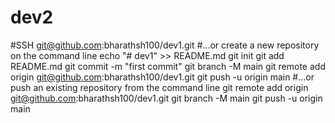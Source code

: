 # dev2
#SSH
git@github.com:bharathsh100/dev1.git
#...or create a new repository on the command line
echo "# dev1" >> README.md
  git init
  git add README.md
  git commit -m "first commit"
  git branch -M main
  git remote add origin git@github.com:bharathsh100/dev1.git
  git push -u origin main
#…or push an existing repository from the command line
git remote add origin git@github.com:bharathsh100/dev1.git
  git branch -M main
  git push -u origin main

